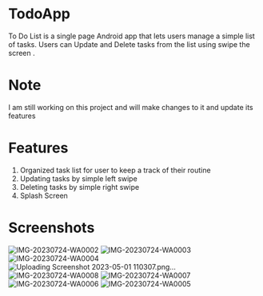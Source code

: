
# TodoApp
To Do List is a single page Android app that lets users manage a simple list of tasks. Users can Update and Delete  tasks from the list using swipe the screen .


# Note
I am still working on this project and will make changes to it and update its features

# Features
1) Organized task list for user to keep a track of their routine
2) Updating tasks by simple left swipe
3) Deleting tasks by simple right swipe
4) Splash Screen

# Screenshots

![IMG-20230724-WA0002](https://github.com/Yadav122/TodoApp/assets/91718064/f9e0a940-c8a8-461a-adce-b28f527e47db)
![IMG-20230724-WA0003](https://github.com/Yadav122/TodoApp/assets/91718064/07bdd484-00dd-448f-8466-fa4a55a73a8e)
![IMG-20230724-WA0004](https://github.com/Yadav122/TodoApp/assets/91718064/37430264-4c0a-40c1-9bc6-0ef5bf1db7b6)
![Uploading Screenshot 2023-05-01 110307.png…]()
![IMG-20230724-WA0008](https://github.com/Yadav122/TodoApp/assets/91718064/fcafe96f-5a69-49c4-a7f4-cd6f2c81db63)
![IMG-20230724-WA0007](https://github.com/Yadav122/TodoApp/assets/91718064/61cfe7b3-82da-41f5-86c0-c1488557d132)
![IMG-20230724-WA0006](https://github.com/Yadav122/TodoApp/assets/91718064/1041cfba-8f29-4875-8e13-f752578cb038)
![IMG-20230724-WA0005](https://github.com/Yadav122/TodoApp/assets/91718064/3df2e704-bbae-4e04-97e7-3b4d8fd07abe)
